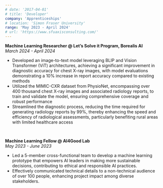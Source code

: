 ```yaml
---
# date: '2017-04-01'
# title: 'Developer'
company: 'Apprenticeships'
# location: 'Simon Fraser University'
range: 'May 2023 - April 2024'
# url: 'https://www.sfuaxisconsulting.com/'
---
```


**Machine Learning Researcher @ Let’s Solve it Program, Borealis AI**  
_March 2024 - April 2024_

- Developed an image-to-text model leveraging BLIP and Vision Transformer (ViT) architectures, achieving a significant improvement in diagnostic accuracy for chest X-ray images, with model evaluations demonstrating a 10% increase in report accuracy compared to existing methods
- Utilized the MIMIC-CXR dataset from PhysioNet, encompassing over 400 thousand chest X-ray images and associated radiology reports, to train and validate the model, ensuring comprehensive coverage and robust performance
- Streamlined the diagnostic process, reducing the time required for generating radiology reports by 99%, thereby enhancing the speed and efficiency of radiological assessments, particularly benefiting rural areas with limited healthcare access

&nbsp; <!-- This adds a blank line -->

**Machine Learning Fellow @ AI4Good Lab**  
_May 2023 - June 2023_

- Led a 5-member cross-functional team to develop a machine learning prototype that empowers AI leaders in making more
  sustainable decisions, contributing to ethical and responsible AI practices.
- Effectively communicated technical details to a non-technical audience of over 100 people, enhancing project impact among
  diverse stakeholders.

&nbsp; <!-- This adds a blank line -->
